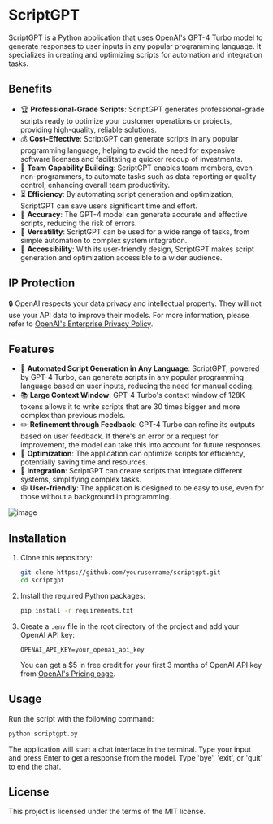 # ScriptGPT

ScriptGPT is a Python application that uses OpenAI's GPT-4 Turbo model to generate responses to user inputs in any popular programming language. It specializes in creating and optimizing scripts for automation and integration tasks.

## Benefits

- :trophy: **Professional-Grade Scripts**: ScriptGPT generates professional-grade scripts ready to optimize your customer operations or projects, providing high-quality, reliable solutions.
- :moneybag: **Cost-Effective**: ScriptGPT can generate scripts in any popular programming language, helping to avoid the need for expensive software licenses and facilitating a quicker recoup of investments.
- :busts_in_silhouette: **Team Capability Building**: ScriptGPT enables team members, even non-programmers, to automate tasks such as data reporting or quality control, enhancing overall team productivity.
- :hourglass_flowing_sand: **Efficiency**: By automating script generation and optimization, ScriptGPT can save users significant time and effort.
- :dart: **Accuracy**: The GPT-4 model can generate accurate and effective scripts, reducing the risk of errors.
- :wrench: **Versatility**: ScriptGPT can be used for a wide range of tasks, from simple automation to complex system integration.
- :door: **Accessibility**: With its user-friendly design, ScriptGPT makes script generation and optimization accessible to a wider audience.

## IP Protection

:lock: OpenAI respects your data privacy and intellectual property. They will not use your API data to improve their models. For more information, please refer to [OpenAI's Enterprise Privacy Policy](https://openai.com/enterprise-privacy).

## Features

- :robot: **Automated Script Generation in Any Language**: ScriptGPT, powered by GPT-4 Turbo, can generate scripts in any popular programming language based on user inputs, reducing the need for manual coding.
- :books: **Large Context Window**: GPT-4 Turbo's context window of 128K tokens allows it to write scripts that are 30 times bigger and more complex than previous models.
- :pencil2: **Refinement through Feedback**: GPT-4 Turbo can refine its outputs based on user feedback. If there's an error or a request for improvement, the model can take this into account for future responses.
- :rocket: **Optimization**: The application can optimize scripts for efficiency, potentially saving time and resources.
- :link: **Integration**: ScriptGPT can create scripts that integrate different systems, simplifying complex tasks.
- :smiley: **User-friendly**: The application is designed to be easy to use, even for those without a background in programming.

![image](https://github.com/scahyono/scriptgpt/assets/2072698/6c54376b-4e34-47d5-91cb-3218f2e0a3a0)

## Installation

1. Clone this repository:
    ```bash
    git clone https://github.com/yourusername/scriptgpt.git
    cd scriptgpt
    ```
2. Install the required Python packages:
    ```bash
    pip install -r requirements.txt
    ```
3. Create a `.env` file in the root directory of the project and add your OpenAI API key:
    ```env
    OPENAI_API_KEY=your_openai_api_key
    ```
    You can get a $5 in free credit for your first 3 months of OpenAI API key from [OpenAI's Pricing page](https://openai.com/pricing).

## Usage

Run the script with the following command:

```bash
python scriptgpt.py
```

The application will start a chat interface in the terminal. Type your input and press Enter to get a response from the model. Type 'bye', 'exit', or 'quit' to end the chat.

## License

This project is licensed under the terms of the MIT license.
